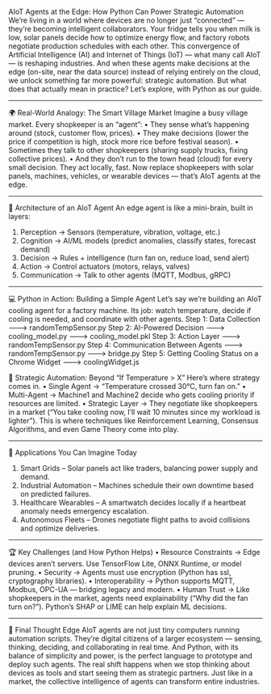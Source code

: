AIoT Agents at the Edge: How Python Can Power Strategic Automation
We’re living in a world where devices are no longer just “connected” — they’re becoming intelligent collaborators. Your fridge tells you when milk is low, solar panels decide how to optimize energy flow, and factory robots negotiate production schedules with each other.
This convergence of Artificial Intelligence (AI) and Internet of Things (IoT) — what many call AIoT — is reshaping industries. And when these agents make decisions at the edge (on-site, near the data source) instead of relying entirely on the cloud, we unlock something far more powerful: strategic automation.
But what does that actually mean in practice? Let’s explore, with Python as our guide.
________________________________________
🌍 Real-World Analogy: The Smart Village Market
Imagine a busy village market. Every shopkeeper is an “agent”:
•	They sense what’s happening around (stock, customer flow, prices).
•	They make decisions (lower the price if competition is high, stock more rice before festival season).
•	Sometimes they talk to other shopkeepers (sharing supply trucks, fixing collective prices).
•	And they don’t run to the town head (cloud) for every small decision. They act locally, fast.
Now replace shopkeepers with solar panels, machines, vehicles, or wearable devices — that’s AIoT agents at the edge.
________________________________________
🧩 Architecture of an AIoT Agent
An edge agent is like a mini-brain, built in layers:
1.	Perception → Sensors (temperature, vibration, voltage, etc.)
2.	Cognition → AI/ML models (predict anomalies, classify states, forecast demand)
3.	Decision → Rules + intelligence (turn fan on, reduce load, send alert)
4.	Action → Control actuators (motors, relays, valves)
5.	Communication → Talk to other agents (MQTT, Modbus, gRPC)
________________________________________
💻 Python in Action: Building a Simple Agent
Let’s say we’re building an AIoT cooling agent for a factory machine. Its job: watch temperature, decide if cooling is needed, and coordinate with other agents.
Step 1: Data Collection ---> randomTempSensor.py
Step 2: AI-Powered Decision ---> cooling_model.py ---> cooling_model.pkl
Step 3: Action Layer ---> randomTempSensor.py
Step 4: Communication Between Agents ---> randomTempSensor.py ---> bridge.py
Step 5: Getting Cooling Status on a Chrome Widget ---> coolingWidget.js

🧠 Strategic Automation: Beyond “If Temperature > X”
Here’s where strategy comes in.
•	Single Agent → “Temperature crossed 30°C, turn fan on.”
•	Multi-Agent → Machine1 and Machine2 decide who gets cooling priority if resources are limited.
•	Strategic Layer → They negotiate like shopkeepers in a market (“You take cooling now, I’ll wait 10 minutes since my workload is lighter”).
This is where techniques like Reinforcement Learning, Consensus Algorithms, and even Game Theory come into play.
________________________________________
🚀 Applications You Can Imagine Today
1.	Smart Grids – Solar panels act like traders, balancing power supply and demand.
2.	Industrial Automation – Machines schedule their own downtime based on predicted failures.
3.	Healthcare Wearables – A smartwatch decides locally if a heartbeat anomaly needs emergency escalation.
4.	Autonomous Fleets – Drones negotiate flight paths to avoid collisions and optimize deliveries.
________________________________________
🏆 Key Challenges (and How Python Helps)
•	Resource Constraints → Edge devices aren’t servers. Use TensorFlow Lite, ONNX Runtime, or model pruning.
•	Security → Agents must use encryption (Python has ssl, cryptography libraries).
•	Interoperability → Python supports MQTT, Modbus, OPC-UA — bridging legacy and modern.
•	Human Trust → Like shopkeepers in the market, agents need explainability (“Why did the fan turn on?”). Python’s SHAP or LIME can help explain ML decisions.
________________________________________
🎯 Final Thought
Edge AIoT agents are not just tiny computers running automation scripts. They’re digital citizens of a larger ecosystem — sensing, thinking, deciding, and collaborating in real time.
And Python, with its balance of simplicity and power, is the perfect language to prototype and deploy such agents.
The real shift happens when we stop thinking about devices as tools and start seeing them as strategic partners. Just like in a market, the collective intelligence of agents can transform entire industries.
